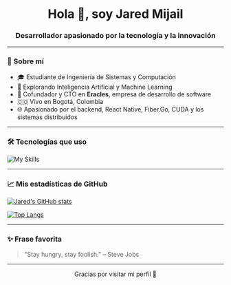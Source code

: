 <h1 align="center">Hola 👋, soy Jared Mijail</h1>
<h3 align="center">Desarrollador apasionado por la tecnología y la innovación</h3>

---

### 🚀 Sobre mí
- 🎓 Estudiante de Ingeniería de Sistemas y Computación  
- 🧠 Explorando Inteligencia Artificial y Machine Learning  
- 🚀 Cofundador y CTO en **Eracles**, empresa de desarrollo de software  
- 🇨🇴 Vivo en Bogotá, Colombia  
- 🌐 Apasionado por el backend, React Native, Fiber.Go, CUDA y los sistemas distribuidos  

---

### 🛠️ Tecnologías que uso

![My Skills](https://skillicons.dev/icons?i=ts,js,react,nodejs,python,docker,mysql,mongodb,linux,git,vscode,CUDA,Golang,C++)

---

### 📈 Mis estadísticas de GitHub

[![Jared's GitHub stats](https://github-readme-stats.vercel.app/api?username=JaredMijailRE&show_icons=true&theme=radical)](https://github.com/anuraghazra/github-readme-stats)

[![Top Langs](https://github-readme-stats.vercel.app/api/top-langs/?username=JaredMijailRE&layout=compact&theme=radical)](https://github.com/anuraghazra/github-readme-stats)

---

### ✨ Frase favorita

> "Stay hungry, stay foolish." – Steve Jobs

---

<p align="center">
  Gracias por visitar mi perfil 💙
</p>
